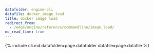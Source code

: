 ```yaml
---
datafolder: engine-cli
datafile: docker_image_load
title: docker image load
redirect_from:
  - /edge/engine/reference/commandline/image_load/
no_read_time: true
---
```

<!--
Sorry, but the contents of this page are automatically generated from
Docker's source code. If you want to suggest a change to the text that appears
here, you'll need to find the string by searching this repo:

https://github.com/docker/cli
-->

{% include cli.md datafolder=page.datafolder datafile=page.datafile %}
